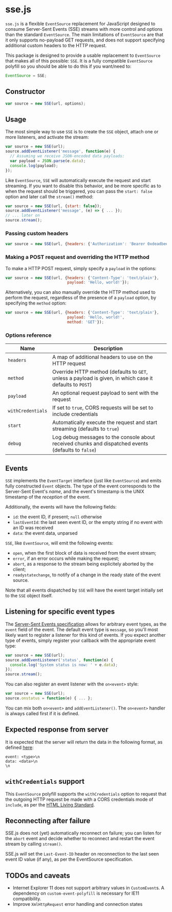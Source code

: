 # sse.js

`sse.js` is a flexible `EventSource` replacement for JavaScript designed
to consume Server-Sent Events (SSE) streams with more control and
options than the standard `EventSource`. The main limitations of
`EventSource` are that it only supports no-payload GET requests, and
does not support specifying additional custom headers to the HTTP
request.

This package is designed to provide a usable replacement to
`EventSource` that makes all of this possible: `SSE`. It is a fully
compatible `EventSource` polyfill so you should be able to do this if
you want/need to:

```js
EventSource = SSE;
```

## Constructor

```js
var source = new SSE(url, options);
```

## Usage

The most simple way to use `SSE` is to create the `SSE` object, attach
one or more listeners, and activate the stream:

```js
var source = new SSE(url);
source.addEventListener('message', function(e) {
  // Assuming we receive JSON-encoded data payloads:
  var payload = JSON.parse(e.data);
  console.log(payload);
});
```

Like `EventSource`, `SSE` will automatically execute the request and
start streaming. If you want to disable this behavior, and be more
specific as to when the request should be triggered, you can pass
the `start: false` option and later call the `stream()` method:

```js
var source = new SSE(url, {start: false});
source.addEventListener('message', (e) => { ... });
// ... later on
source.stream();
```

### Passing custom headers

```js
var source = new SSE(url, {headers: {'Authorization': 'Bearer 0xdeadbeef'}});
```

### Making a POST request and overriding the HTTP method

To make a HTTP POST request, simply specify a `payload` in the options:

```js
var source = new SSE(url, {headers: {'Content-Type': 'text/plain'},
                           payload: 'Hello, world!'});
```

Alternatively, you can also manually override the HTTP method used to
perform the request, regardless of the presence of a `payload` option, by
specifying the `method` option:

```js
var source = new SSE(url, {headers: {'Content-Type': 'text/plain'},
                           payload: 'Hello, world!',
                           method: 'GET'});
```

### Options reference

| Name              | Description |
| ----------------- | ----------- |
| `headers`         | A map of additional headers to use on the HTTP request |
| `method`          | Override HTTP method (defaults to `GET`, unless a payload is given, in which case it defaults to `POST`) |
| `payload`         | An optional request payload to sent with the request |
| `withCredentials` | If set to `true`, CORS requests will be set to include credentials |
| `start`           | Automatically execute the request and start streaming (defaults to `true`) |
| `debug`           | Log debug messages to the console about received chunks and dispatched events (defaults to `false`) |

## Events

`SSE` implements the `EventTarget` interface (just like `EventSource`)
and emits fully constructed `Event` objects. The type of the event
corresponds to the Server-Sent Event's _name_, and the event's timestamp
is the UNIX timestamp of the _reception_ of the event.

Additionally, the events will have the following fields:

- `id`: the event ID, if present; `null` otherwise
- `lastEventId`: the last seen event ID, or the empty string if no event
  with an ID was received
- `data`: the event data, unparsed

`SSE`, like `EventSource`, will emit the following events:

- `open`, when the first block of data is received from the event
  stream;
- `error`, if an error occurs while making the request;
- `abort`, as a response to the stream being explicitely aborted by the
  client;
- `readystatechange`, to notify of a change in the ready state of the
  event source.

Note that all events dispatched by `SSE` will have the event target
initially set to the `SSE` object itself.

## Listening for specific event types

The [Server-Sent Events
specification](https://html.spec.whatwg.org/multipage/comms.html#server-sent-events)
allows for arbitrary event types, as the `event` field of the event. The
default event type is `message`, so you'll most likely want to register
a listener for this kind of events. If you expect another type of
events, simply register your callback with the appropriate event type:

```js
var source = new SSE(url);
source.addEventListener('status', function(e) {
  console.log('System status is now: ' + e.data);
});
source.stream();
```

You can also register an event listener with the `on<event>` style:

```js
var source = new SSE(url);
source.onstatus = function(e) { ... };
```

You can mix both `on<event>` and `addEventListener()`. The `on<event>`
handler is always called first if it is defined.


## Expected response from server

It is expected that the server will return the data in the following
format, as defined [here](https://developer.mozilla.org/en-US/docs/Web/API/Server-sent_events/Using_server-sent_events):

```
event: <type>\n
data: <data>\n
\n
```

## `withCredentials` support

This `EventSource` polyfill supports the `withCredentials` option to
request that the outgoing HTTP request be made with a CORS credentials
mode of `include`, as per the [HTML Living
Standard](https://fetch.spec.whatwg.org/#concept-request-credentials-mode).

## Reconnecting after failure

SSE.js does not (yet) automatically reconnect on failure; you can listen
for the `abort` event and decide whether to reconnect and restart the
event stream by calling `stream()`.

SSE.js _will_ set the `Last-Event-ID` header on reconnection to the last
seen event ID value (if any), as per the EventSource specification.

## TODOs and caveats

- Internet Explorer 11 does not support arbitrary values in
  `CustomEvent`s.  A dependency on `custom-event-polyfill` is necessary
  for IE11 compatibility.
- Improve `XmlHttpRequest` error handling and connection states
